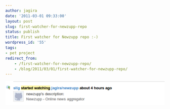 ```yaml
---
author: jagira
date: '2011-03-01 09:33:00'
layout: post
slug: first-watcher-for-newzupp-repo
status: publish
title: First watcher for Newzupp repo :-)
wordpress_id: '55'
tags:
- pet project
redirect_from:
    - /first-watcher-for-newzupp-repo/
    - /blog/2011/03/01/first-watcher-for-newzupp-repo/
---
```




![Newzupp\_repo](/img/posts/archives/first-watcher-for-newzupp-repo/newzupp_repo.png)


